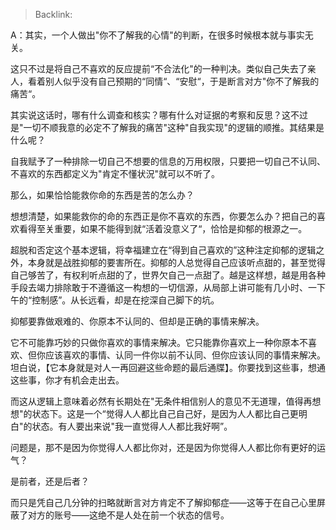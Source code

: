 > Backlink: 

A：其实，一个人做出"你不了解我的心情"的判断，在很多时候根本就与事实无关。

这只不过是将自己不喜欢的反应提前“不合法化"的一种判决。类似自己失去了亲人，看着别人似乎没有自己预期的“同情“、“安慰“，于是断言对方"你不了解我的痛苦“。

其实说这话时，哪有什么调查和核实？哪有什么对证据的考察和反思？这不过是"一切不顺我意的必定不了解我的痛苦"这种"自我实现"的逻辑的顺推。其结果是什么呢？ 

自我赋予了一种排除一切自己不想要的信息的万用权限，只要把一切自己不认同、不喜欢的东西都定义为"肯定不懂状況"就可以不听了。

那么，如果恰恰能救你命的东西是苦的怎么办？

想想清楚，如果能救你的命的东西正是你不喜欢的东西，你要怎么办？把自己的喜欢看得至关重要，如果不能得到就“活着没意义了“，恰恰是抑郁的根源之一。

超脱和否定这个基本逻辑，将幸福建立在“得到自己喜欢的”这种注定抑郁的逻辑之外，本身就是战胜抑郁的要害所在。抑郁的人总觉得自己应该听点甜的，甚至觉得自己够苦了，有权利听点甜的了，世界欠自己一点甜了。越是这样想，越是用各种手段去竭力排除敢于不遵循这一构想的一切信源，从局部上讲可能有几小时、一下午的“控制感”。从长远看，却是在挖深自己脚下的坑。

抑郁要靠做艰难的、你原本不认同的、但却是正确的事情来解决。

它不可能靠巧妙的只做你喜欢的事情来解决。它只能靠你喜欢上一种你原本不喜欢、但你应该喜欢的事情、认同一件你以前不认同、但你应该认同的事情来解决。坦白说，【它本身就是对人一再回避这些命题的最后通牒】。你要找到这些事，想通这些事，你才有机会走出去。

而这从逻辑上意味着必然有长期处在"无条件相信别人的意见不无道理，值得再想想"的状态下。这是一个“觉得人人都比自己自己好，是因为人人都比自己更明白"的状态。有人要出来说"我一直觉得人人都比我好啊”。

问题是，那不是因为你觉得人人都比你对，还是因为你觉得人人都比你有更好的运气？

是前者，还是后者？

而只是凭自己几分钟的扫略就断言对方肯定不了解抑郁症——这等于在自己心里屏蔽了对方的账号——这绝不是人处在前一个状态的信号。
